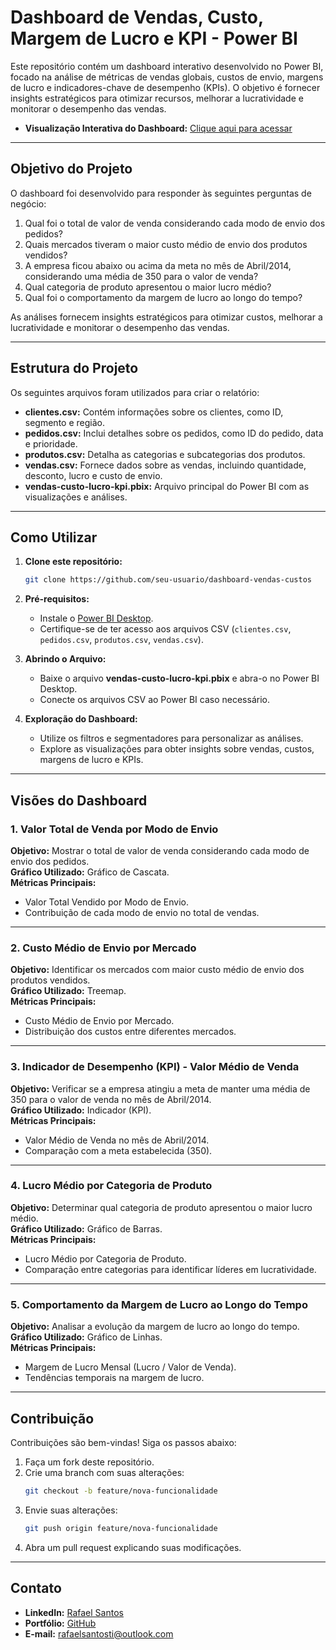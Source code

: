 # Dashboard de Vendas, Custo, Margem de Lucro e KPI - Power BI

Este repositório contém um dashboard interativo desenvolvido no Power BI, focado na análise de métricas de vendas globais, custos de envio, margens de lucro e indicadores-chave de desempenho (KPIs). O objetivo é fornecer insights estratégicos para otimizar recursos, melhorar a lucratividade e monitorar o desempenho das vendas.

- **Visualização Interativa do Dashboard:** [Clique aqui para acessar](https://app.powerbi.com/view?r=eyJrIjoiMDNkNGI3MjEtNGJhZi00YjI5LTgwYTYtZWQxNGRjMGJmNjY2IiwidCI6ImYxNDZiYjhhLTBiOTQtNGY1MC1hZmExLTNmYzc4Mjk0MjE1NSJ9)

---

## Objetivo do Projeto

O dashboard foi desenvolvido para responder às seguintes perguntas de negócio:

1. Qual foi o total de valor de venda considerando cada modo de envio dos pedidos?
2. Quais mercados tiveram o maior custo médio de envio dos produtos vendidos?
3. A empresa ficou abaixo ou acima da meta no mês de Abril/2014, considerando uma média de 350 para o valor de venda?
4. Qual categoria de produto apresentou o maior lucro médio?
5. Qual foi o comportamento da margem de lucro ao longo do tempo?

As análises fornecem insights estratégicos para otimizar custos, melhorar a lucratividade e monitorar o desempenho das vendas.

---

## Estrutura do Projeto

Os seguintes arquivos foram utilizados para criar o relatório:

- **clientes.csv:** Contém informações sobre os clientes, como ID, segmento e região.
- **pedidos.csv:** Inclui detalhes sobre os pedidos, como ID do pedido, data e prioridade.
- **produtos.csv:** Detalha as categorias e subcategorias dos produtos.
- **vendas.csv:** Fornece dados sobre as vendas, incluindo quantidade, desconto, lucro e custo de envio.
- **vendas-custo-lucro-kpi.pbix:** Arquivo principal do Power BI com as visualizações e análises.

---

## Como Utilizar

1. **Clone este repositório:**
   ```bash
   git clone https://github.com/seu-usuario/dashboard-vendas-custos
   ```

2. **Pré-requisitos:**
   - Instale o [Power BI Desktop](https://powerbi.microsoft.com/).
   - Certifique-se de ter acesso aos arquivos CSV (`clientes.csv`, `pedidos.csv`, `produtos.csv`, `vendas.csv`).

3. **Abrindo o Arquivo:**
   - Baixe o arquivo **vendas-custo-lucro-kpi.pbix** e abra-o no Power BI Desktop.
   - Conecte os arquivos CSV ao Power BI caso necessário.

4. **Exploração do Dashboard:**
   - Utilize os filtros e segmentadores para personalizar as análises.
   - Explore as visualizações para obter insights sobre vendas, custos, margens de lucro e KPIs.

---

## Visões do Dashboard

### 1. Valor Total de Venda por Modo de Envio
**Objetivo:** Mostrar o total de valor de venda considerando cada modo de envio dos pedidos.  
**Gráfico Utilizado:** Gráfico de Cascata.  
**Métricas Principais:**  
- Valor Total Vendido por Modo de Envio.  
- Contribuição de cada modo de envio no total de vendas.  

---

### 2. Custo Médio de Envio por Mercado
**Objetivo:** Identificar os mercados com maior custo médio de envio dos produtos vendidos.  
**Gráfico Utilizado:** Treemap.  
**Métricas Principais:**  
- Custo Médio de Envio por Mercado.  
- Distribuição dos custos entre diferentes mercados.  

---

### 3. Indicador de Desempenho (KPI) - Valor Médio de Venda
**Objetivo:** Verificar se a empresa atingiu a meta de manter uma média de 350 para o valor de venda no mês de Abril/2014.  
**Gráfico Utilizado:** Indicador (KPI).  
**Métricas Principais:**  
- Valor Médio de Venda no mês de Abril/2014.  
- Comparação com a meta estabelecida (350).  

---

### 4. Lucro Médio por Categoria de Produto
**Objetivo:** Determinar qual categoria de produto apresentou o maior lucro médio.  
**Gráfico Utilizado:** Gráfico de Barras.  
**Métricas Principais:**  
- Lucro Médio por Categoria de Produto.  
- Comparação entre categorias para identificar líderes em lucratividade.  

---

### 5. Comportamento da Margem de Lucro ao Longo do Tempo
**Objetivo:** Analisar a evolução da margem de lucro ao longo do tempo.  
**Gráfico Utilizado:** Gráfico de Linhas.  
**Métricas Principais:**  
- Margem de Lucro Mensal (Lucro / Valor de Venda).  
- Tendências temporais na margem de lucro.  

---

## Contribuição

Contribuições são bem-vindas! Siga os passos abaixo:

1. Faça um fork deste repositório.  
2. Crie uma branch com suas alterações:
   ```bash
   git checkout -b feature/nova-funcionalidade
   ```
3. Envie suas alterações:
   ```bash
   git push origin feature/nova-funcionalidade
   ```
4. Abra um pull request explicando suas modificações.

---

## Contato

- **LinkedIn:** [Rafael Santos](https://www.linkedin.com/in/rafaelsantosti/)  
- **Portfólio:** [GitHub](https://github.com/knotheadmetal)  
- **E-mail:** [rafaelsantosti@outlook.com](mailto:rafaelsantosti@outlook.com)  

